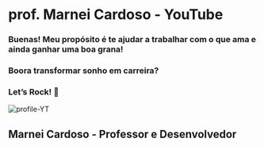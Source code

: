 # prof. Marnei Cardoso - YouTube

### Buenas! Meu propósito é te ajudar a trabalhar com o que ama e ainda ganhar uma boa grana!
### Boora transformar sonho em carreira?
### Let’s Rock! 🚀

![profile-YT](https://github.com/user-attachments/assets/e050206b-1c94-4bf7-9c75-38150a5441f4?w=150)
## Marnei Cardoso - Professor e Desenvolvedor
